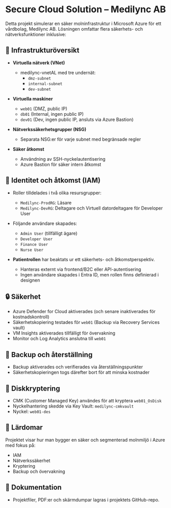 # Secure Cloud Solution – Medilync AB

Detta projekt simulerar en säker molninfrastruktur i Microsoft Azure för ett vårdbolag, Medilync AB. Lösningen omfattar flera säkerhets- och nätverksfunktioner inklusive:

## 🔐 Infrastrukturöversikt

- **Virtuella nätverk (VNet)**
  - medilync-vnetAL med tre undernät:
    - `dmz-subnet`
    - `internal-subnet`
    - `dev-subnet`

- **Virtuella maskiner**
  - `web01` (DMZ, public IP)
  - `db01` (Internal, ingen public IP)
  - `dev01` (Dev, ingen public IP, ansluts via Azure Bastion)

- **Nätverkssäkerhetsgrupper (NSG)**
  - Separata NSG:er för varje subnet med begränsade regler

- **Säker åtkomst**
  - Användning av SSH-nyckelautentisering
  - Azure Bastion för säker intern åtkomst

## 👤 Identitet och åtkomst (IAM)

- Roller tilldelades i två olika resursgrupper:
  - `Medilync-ProdRG`: Läsare
  - `Medilync-DevRG`: Deltagare och Virtuell datordeltagare för Developer User

- Följande användare skapades:
  - `Admin User` (tillfälligt ägare)
  - `Developer User`
  - `Finance User`
  - `Nurse User`

- **Patientrollen** har beaktats ur ett säkerhets- och åtkomstperspektiv.
  - Hanteras externt via frontend/B2C eller API-autentisering
  - Ingen användare skapades i Entra ID, men rollen finns definierad i designen

## 🔒 Säkerhet

- Azure Defender for Cloud aktiverades (och senare inaktiverades för kostnadskontroll)
- Säkerhetskopiering testades för `web01` (Backup via Recovery Services vault)
- VM Insights aktiverades tillfälligt för övervakning
- Monitor och Log Analytics anslutna till `web01`

## 💾 Backup och återställning

- Backup aktiverades och verifierades via återställningspunkter
- Säkerhetskopieringen togs därefter bort för att minska kostnader

## 🔑 Diskkryptering

- CMK (Customer Managed Key) användes för att kryptera `web01_OsDisk`
- Nyckelhantering skedde via Key Vault: `medilync-cmkvault`
- Nyckel: `web01-des`

## 🧠 Lärdomar

Projektet visar hur man bygger en säker och segmenterad molnmiljö i Azure med fokus på:
- IAM
- Nätverkssäkerhet
- Kryptering
- Backup och övervakning

## 📁 Dokumentation

- Projektfiler, PDF:er och skärmdumpar lagras i projektets GitHub-repo.

